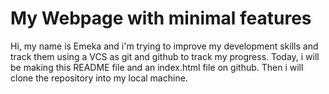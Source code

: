 # My Webpage with minimal features

Hi, my name is Emeka and i'm trying to improve my development skills and track them using a VCS as git and github to track my progress.
Today, i will be making this README file and an index.html file on github.
Then i will clone the repository into my local machine.
